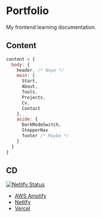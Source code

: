 # Portfolio

My frontend learning documentation.

## Content

```JavaScript
content = {
  body: {
    header, /* Nope */
    main: {
      Start,
      About,
      Tools,
      Projects,
      Cv,
      Contact
    },
    aside: {
      DarkModeSwitch,
      StepperNav
      footer /* Maybe */
    }
  }
}
```

## CD

[![Netlify Status](https://api.netlify.com/api/v1/badges/122934c8-899b-4b3b-9047-f37981720c8e/deploy-status)](https://app.netlify.com/sites/leodeslf/deploys)

- [AWS Amplify](https://master.d21xwl482m44of.amplifyapp.com/)
- [Netlify](https://leodeslf.netlify.app)
- [Vercel](https://leodeslf.vercel.app)
